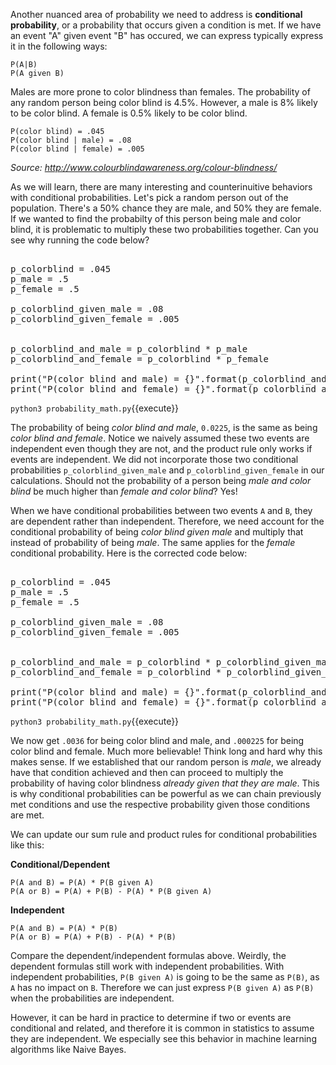 Another nuanced area of probability we need to address is **conditional probability**, or a probability that occurs given a condition is met. If we have an event "A" given event "B" has occured, we can express typically express it in the following ways:

```
P(A|B)
P(A given B)
```

Males are more prone to color blindness than females. The probability of any random person being color blind is 4.5%. However, a male is 8% likely to be color blind. A female is 0.5% likely to be color blind.

```
P(color blind) = .045
P(color blind | male) = .08
P(color blind | female) = .005
```

*Source: http://www.colourblindawareness.org/colour-blindness/*

As we will learn, there are many interesting and counterinuitive behaviors with conditional probabilities. Let's pick a random person out of the population. There's a 50% chance they are male, and 50% they are female. If we wanted to find the probabilty of this person being male and color blind, it is problematic to multiply these two probabilities together. Can you see why running the code below?

<pre class="file" data-filename="probability_math.py" data-target="replace">

p_colorblind = .045
p_male = .5
p_female = .5

p_colorblind_given_male = .08
p_colorblind_given_female = .005


p_colorblind_and_male = p_colorblind * p_male
p_colorblind_and_female = p_colorblind * p_female

print("P(color blind and male) = {}".format(p_colorblind_and_male))
print("P(color blind and female) = {}".format(p_colorblind_and_female))
</pre>

`python3 probability_math.py`{{execute}}


The probability of being *color blind and male*, `0.0225`, is the same as being *color blind and female*. Notice we naively assumed these two events are independent even though they are not, and the product rule only works if events are independent. We did not incorporate those two conditional probabilities `p_colorblind_given_male` and `p_colorblind_given_female` in our calculations. Should not the probability of a person being *male and color blind* be much higher than *female and color blind*? Yes!

 When we have conditional probabilities between two events `A` and `B`, they are dependent rather than independent. Therefore, we need account for the conditional probability of being *color blind given male* and multiply that instead of probability of being *male*. The same applies for the *female* conditional probability. Here is the corrected code below: 
 
<pre class="file" data-filename="probability_math.py" data-target="replace">

p_colorblind = .045
p_male = .5
p_female = .5

p_colorblind_given_male = .08
p_colorblind_given_female = .005


p_colorblind_and_male = p_colorblind * p_colorblind_given_male
p_colorblind_and_female = p_colorblind * p_colorblind_given_female

print("P(color blind and male) = {}".format(p_colorblind_and_male))
print("P(color blind and female) = {}".format(p_colorblind_and_female))
</pre>

`python3 probability_math.py`{{execute}}

We now get `.0036` for being color blind and male, and `.000225` for being color blind and female. Much more believable! Think long and hard why this makes sense. If we established that our random person is *male*, we already have that condition achieved and then can proceed to multiply the probability of having color blindness *already given that they are male*. This is why conditional probabilities can be powerful as we can chain previously met conditions and use the respective probability given those conditions are met. 

We can update our sum rule and product rules for conditional probabilities like this:

**Conditional/Dependent**

```
P(A and B) = P(A) * P(B given A) 
P(A or B) = P(A) + P(B) - P(A) * P(B given A)
```

**Independent**

```
P(A and B) = P(A) * P(B) 
P(A or B) = P(A) + P(B) - P(A) * P(B)
```

Compare the dependent/independent formulas above. Weirdly, the dependent formulas still work with independent probabilities. With independent probabilities, `P(B given A)` is going to be the same as `P(B)`, as `A` has no impact on `B`. Therefore we can just express `P(B given A)` as `P(B)` when the probabilities are independent.

However, it can be hard in practice to determine if two or events are conditional and related, and therefore it is common in statistics to assume they are independent. We especially see this behavior in machine learning algorithms like Naive Bayes. 



 